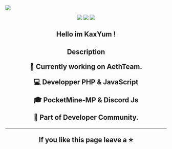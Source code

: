 <p align="center">
 
</p align="center">
<img src="https://www.favorisxp.com/fonds-decran/paysages/paysage-fond-ecran-montagne-soleil-violet-wallpaper-favorisxp.jpg" />

<p align="center">
 
 <img src="https://komarev.com/ghpvc/?username=kaxyum"/>
 <img src="https://badges.pufler.dev/repos/kaxyum"/>
 <img src="https://badges.pufler.dev/commits/monthly/kaxyum"/>

 <h2 align="center">Hello im KaxYum !</p>

<h2 align="center">Description</p>

</p>

:telescope: Currently working on AethTeam.</p>
:computer: Developper PHP & JavaScript</p>
:mortar_board: PocketMine-MP & Discord Js</p>
:gem: Part of Developer Community.</p>
<hr>
<p align="center">If you like this page leave a ⭐</p> <!---
kaxyum/kaxyum is a ✨ special ✨ repository because its `README.md` (this file) appears on your GitHub profile.
You can click the Preview link to take a look at your changes.
--->
